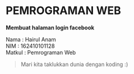 # PEMROGRAMAN WEB  
**Membuat halaman login facebook**  

Nama : Hairul Anam  
NIM : 162410101128  
Matkul : Pemrograman Web  

> Mari kita taklukkan dunia dengan koding :)